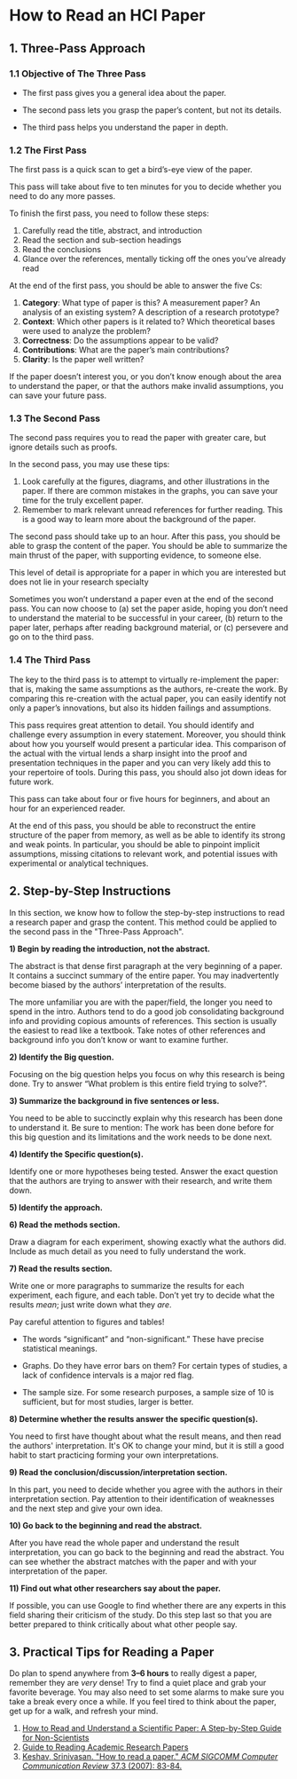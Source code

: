 # How to Read an HCI Paper 

## 1. Three-Pass Approach

### 1.1 Objective of The Three Pass

* The first pass gives you a general idea about the paper. 

* The second pass lets you grasp the paper’s content, but not its details.
* The third pass helps you understand the paper in depth.

### 1.2 The First Pass

The first pass is a quick scan to get a bird’s-eye view of the paper. 

This pass will take about five to ten minutes for you to decide whether you need to do any more passes. 

To finish the first pass, you need to follow these steps:

1. Carefully read the title, abstract, and introduction 
2. Read the section and sub-section headings
3. Read the conclusions
4. Glance over the references, mentally ticking off the ones you’ve already read

At the end of the first pass, you should be able to answer the five Cs: 

1. **Category**: What type of paper is this? A measurement paper? An analysis of an existing system? A description of a research prototype? 
2. **Context**: Which other papers is it related to? Which theoretical bases were used to analyze the problem? 
3. **Correctness**: Do the assumptions appear to be valid? 
4. **Contributions**: What are the paper’s main contributions? 
5. **Clarity**: Is the paper well written?

If the paper doesn’t interest you, or you don’t know enough about the area to understand the paper, or that the authors make invalid assumptions, you can save your future pass.

### 1.3 The Second Pass

The second pass requires you to read the paper with greater care, but ignore details such as proofs. 

In the second pass, you may use these tips:

1. Look carefully at the figures, diagrams, and other illustrations in the paper. If there are common mistakes in the graphs, you can save your time for the truly excellent paper. 
2.  Remember to mark relevant unread references for further reading. This is a good way to learn more about the background of the paper.

The second pass should take up to an hour. After this pass, you should be able to grasp the content of the paper. You should be able to summarize the main thrust of the paper, with supporting evidence, to someone else. 

This level of detail is appropriate for a paper in which you are interested but does not lie in your research specialty

Sometimes you won’t understand a paper even at the end of the second pass. You can now choose to (a) set the paper aside, hoping you don’t need to understand the material to be successful in your career, (b) return to the paper later, perhaps after reading background material, or (c) persevere and go on to the third pass.

### 1.4 The Third Pass

The key to the third pass is to attempt to virtually re-implement the paper: that is, making the same assumptions as the authors, re-create the work. By comparing this re-creation with the actual paper, you can easily identify not only a paper’s innovations, but also its hidden failings and assumptions.

This pass requires great attention to detail. You should identify and challenge every assumption in every statement. Moreover, you should think about how you yourself would present a particular idea. This comparison of the actual with the virtual lends a sharp insight into the proof and presentation techniques in the paper and you can very likely add this to your repertoire of tools. During this pass, you should also jot down ideas for future work.

This pass can take about four or five hours for beginners, and about an hour for an experienced reader. 

At the end of this pass, you should be able to reconstruct the entire structure of the paper from memory, as well as be able to identify its strong and weak points. In particular, you should be able to pinpoint implicit assumptions, missing citations to relevant work, and potential issues with experimental or analytical techniques.

## 2. Step-by-Step Instructions

In this section, we know how to follow the step-by-step instructions to read a research paper and grasp the content. This method could be applied to the second pass in the "Three-Pass Approach".

**1) Begin by reading the introduction, not the abstract.**

The abstract is that dense first paragraph at the very beginning of a paper. It contains a succinct summary of the entire paper. You may inadvertently become biased by the authors’ interpretation of the results. 

The more unfamiliar you are with the paper/field, the longer you need to spend in the intro. Authors tend to do a good job consolidating background info and providing copious amounts of references. This section is usually the easiest to read like a textbook. Take notes of other references and background info you don’t know or want to examine further.

**2) Identify the Big question.**

Focusing on the big question helps you focus on why this research is being done. Try to answer “What problem is this entire field trying to solve?”.

**3) Summarize the background in five sentences or less.**

You need to be able to succinctly explain why this research has been done to understand it. Be sure to mention: The work has been done before for this big question and its limitations and the work needs to be done next.

**4) Identify the Specific question(s).**

Identify one or more hypotheses being tested. Answer the exact question that the authors are trying to answer with their research, and write them down.

**5) Identify the approach.**

**6) Read the methods section.**

Draw a diagram for each experiment, showing exactly what the authors did. Include as much detail as you need to fully understand the work.

**7) Read the results section.**

Write one or more paragraphs to summarize the results for each experiment, each figure, and each table. Don’t yet try to decide what the results *mean*; just write down what they *are*.

Pay careful attention to figures and tables! 

- The words “significant” and “non-significant.” These have precise statistical meanings. 

* Graphs. Do they have error bars on them? For certain types of studies, a lack of confidence intervals is a major red flag.

* The sample size. For some research purposes, a sample size of 10 is sufficient, but for most studies, larger is better.

**8) Determine whether the results answer the specific question(s).**

You need to first have thought about what the result means, and then read the authors' interpretation. It's OK to change your mind, but it is still a good habit to start practicing forming your own interpretations.

**9) Read the conclusion/discussion/interpretation section.**

In this part, you need to decide whether you agree with the authors in their interpretation section. Pay attention to their identification of weaknesses and the next step and give your own idea.

**10) Go back to the beginning and read the abstract.**

After you have read the whole paper and understand the result interpretation, you can go back to the beginning and read the abstract. You can see whether the abstract matches with the paper and with your interpretation of the paper.

**11) Find out what other researchers say about the paper.**

If possible, you can use Google to find whether there are any experts in this field sharing their criticism of the study. Do this step last so that you are better prepared to think critically about what other people say. 

## 3. Practical Tips for Reading a Paper

Do plan to spend anywhere from **3–6 hours** to really digest a paper, remember they are *very* dense! Try to find a quiet place and grab your favorite beverage. You may also need to set some alarms to make sure you take a break every once a while. If you feel tired to think about the paper, get up for a walk, and refresh your mind.





1. [How to Read and Understand a Scientific Paper: A Step-by-Step Guide for Non-Scientists](https://www.huffpost.com/entry/how-to-read-and-understand-a-scientific-paper_b_5501628)
2. [Guide to Reading Academic Research Papers](https://towardsdatascience.com/guide-to-reading-academic-research-papers-c69c21619de6)
3. [Keshav, Srinivasan. "How to read a paper." *ACM SIGCOMM Computer Communication Review* 37.3 (2007): 83-84.](https://web.stanford.edu/class/ee384m/Handouts/HowtoReadPaper.pdf)
